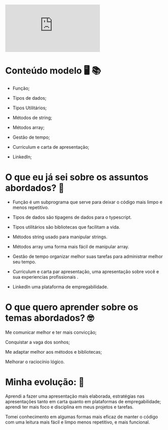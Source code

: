 ![capa](https://wall.alphacoders.com/big.php?i=157634.png)


# Conteúdo modelo :desktop_computer:	:books:

* Função;

* Tipos de dados; 

* Tipos Utilitários; 

* Métodos de string; 

* Métodos array; 

* Gestão de tempo; 

* Curriculum e carta de apresentação; 

* LinkedIn;
  

# O que eu já sei sobre os assuntos abordados? :thinking:

- Função é um subprograma que serve para deixar o código mais limpo e menos repetitivo. 

- Tipos de dados são tipagens de dados para o typescript. 

- Tipos utilitários são bibliotecas que facilitam a vida. 

- Métodos string usado para manipular strings. 

- Métodos array uma forma mais fácil de manipular array. 

- Gestão de tempo organizar melhor suas tarefas para administrar melhor seu tempo. 

- Curriculum e carta par apresentação, uma apresentação sobre você e sua experiencias profissionais . 

- LinkedIn uma plataforma de empregabilidade. 

 

# O que quero aprender sobre os temas abordados? :nerd_face:	

Me comunicar melhor e ter mais convicção; 

Conquistar a vaga dos sonhos; 

Me adaptar melhor aos métodos e bibliotecas; 

Melhorar o raciocínio lógico. 



# Minha evolução: :rocket:

Aprendi a fazer uma apresentação mais elaborada, estratégias nas apresentações tanto em carta quanto em plataformas de empregabilidade; aprendi ter mais foco e disciplina em meus projetos e tarefas.  

Tomei conhecimento em algumas formas mais eficaz de manter o código com uma leitura mais fácil e limpo menos repetitivo, e mais funcional.  
